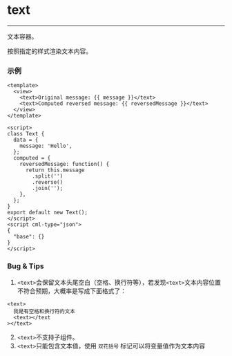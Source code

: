 # text

---

文本容器。

按照指定的样式渲染文本内容。

### 示例

```vue
<template>
  <view>
    <text>Original message: {{ message }}</text>
    <text>Computed reversed message: {{ reversedMessage }}</text>
  </view>
</template>

<script>
class Text {
  data = {
    message: 'Hello',
  };
  computed = {
    reversedMessage: function() {
      return this.message
        .split('')
        .reverse()
        .join('');
    },
  };
}
export default new Text();
</script>
<script cml-type="json">
{
  "base": {}
}
</script>
```

### Bug & Tips

1. `<text>`会保留文本头尾空白（空格、换行符等），若发现`<text>`文本内容位置不符合预期，大概率是写成下面格式了：

```vue
<text>
  我是有空格和换行符的文本
  <text></text
></text>
```

2. `<text>`不支持子组件。
3. `<text>`只能包含文本值，使用 `双花括号` 标记可以将变量值作为文本内容

